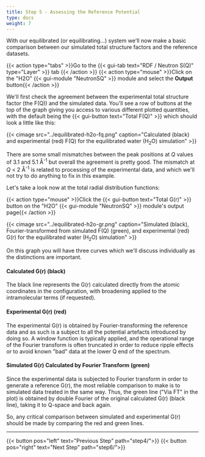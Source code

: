 ```yaml
---
title: Step 5 - Assessing the Reference Potential
type: docs
weight: 7
---
```



With our equilibrated (or equilibrating...) system we'll now make a basic comparison between our simulated total structure factors and the reference datasets.

{{< action type="tabs" >}}Go to the {{< gui-tab text="RDF / Neutron S(Q)" type="Layer" >}} tab {{< /action >}}
{{< action type="mouse" >}}Click on the "H2O" {{< gui-module "NeutronSQ" >}} module and select the **Output** button{{< /action >}}

We'll first check the agreement between the experimental total structure factor (the F(Q)) and the simulated data. You'll see a row of buttons at the top of the graph giving you access to various different plotted quantities, with the default being the {{< gui-button text="Total F(Q)" >}} which should look a little like this:

{{< cimage src="../equilibrated-h2o-fq.png" caption="Calculated (black) and experimental (red) F(Q) for the equilibrated water (H<sub>2</sub>O) simulation" >}}

There are some small mismatches between the peak positions at $Q$ values of 3.1 and 5.1 &#8491;<sup>-1</sup> but overall the agreement is pretty good. The mismatch at $Q$ < 2 &#8491;<sup>-1</sup> is related to processing of the experimental data, and which we'll not try to do anything to fix in this example.

Let's take a look now at the total radial distribution functions:

{{< action type="mouse" >}}Click the {{< gui-button text="Total G(r)" >}} button on the "H2O" {{< gui-module "NeutronSQ" >}} module's output page{{< /action >}}

{{< cimage src="../equilibrated-h2o-gr.png" caption="Simulated (black), Fourier-transformed from simulated F(Q) (green), and experimental (red) G(r) for the equilibrated water (H<sub>2</sub>O) simulation" >}}

On this graph you will have three curves which we'll discuss individually as the distinctions are important.

#### Calculated G(r) (black)

The black line represents the G(r) calculated directly from the atomic coordinates in the configuration, with broadening applied to the intramolecular terms (if requested).

#### Experimental G(r) (red)

The experimental G(r) is obtained by Fourier-transforming the reference data and as such is a subject to all the potential artefacts introduced by doing so. A window function is typically applied, and the operational range of the Fourier transform is often truncated in order to reduce ripple effects or to avoid known "bad" data at the lower Q end of the spectrum.

#### Simulated G(r) Calculated by Fourier Transform (green)

Since the experimental data is subjected to Fourier transform in order to generate a reference G(r), the most reliable comparison to make is to simulated data treated in the same way. Thus, the green line ("Via FT" in the plot) is obtained by double Fourier of the original calculated G(r) (black line), taking it to Q-space and back again.

So, any critical comparison between simulated and experimental G(r) should be made by comparing the red and green lines.


* * *
{{< button pos="left" text="Previous Step" path="step4/">}}
{{< button pos="right" text="Next Step" path="step6/">}}
